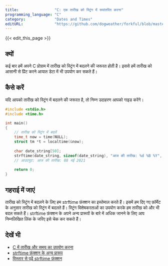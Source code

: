 ```yaml
---
title:                "C: एक तारीख को स्ट्रिंग में रूपांतरित करना"
programming_language: "C"
category:             "Dates and Times"
editURL:              "https://github.com/dogweather/forkful/blob/master/content/hi/c/converting-a-date-into-a-string.md"
---
```


{{< edit_this_page >}}

## क्यों

कई बार हमें अपने C प्रोग्राम में तारीख को स्ट्रिंग में बदलने की जरूरत होती है। इससे हमें तारीख को आसानी से प्रिंट करने आयात डेटा में भी उपयोग कर सकते हैं।

## कैसे करें

यदि आपको तारीख को स्ट्रिंग में बदलने की जरूरत है, तो निम्न उदाहरण आपको गाइड करेंगे।

```C
#include <stdio.h>
#include <time.h>

int main()
{
    // तारीख को स्ट्रिंग में बदलें
    time_t now = time(NULL);
    struct tm *t = localtime(&now);
   
    char date_string[50];
    strftime(date_string, sizeof(date_string), "आज की तारीख: %d %B %Y", t);
    // आउटपुट: आज की तारीख: 08 मई 2021
   
    return 0;
}
```

## गहराई में जाएं

तारीख को स्ट्रिंग में बदलने के लिए हम strftime फ़ंक्शन का इस्तेमाल करते हैं। इसमें हम दिए गए फ़ॉर्मेट के अनुसार तारीख को स्ट्रिंग में बदलते हैं। स्ट्रिंग विशेषकरताओं का उपयोग करके हम तारीख को और भी बदल सकते हैं। strftime फ़ंक्शन के अपने अन्य प्रारूपों के बारे में अधिक जानने के लिए आप निम्नलिखित लिंक के जरिए इसे चेक कर सकते हैं।

## देखें भी

- [C में तारीख और समय का उपयोग करना](https://www.programiz.com/c-programming/library-function/time)
- [strftime फ़ंक्शन के अन्य प्रारूप](https://www.tutorialspoint.com/c_standard_library/c_function_strftime.htm)
- [विस्तार से पढ़ें strftime फ़ंक्शन](https://www.gnu.org/software/libc/manual/html_node/Formatting-Calendar-Time.html#Formatting-Calendar-Time)